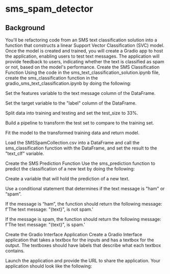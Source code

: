 # sms_spam_detector
##  Background
You'll be refactoring code from an SMS text classification solution into a function that constructs a linear Support Vector Classification (SVC) model. Once the model is created and trained, you will create a Gradio app to host the application, enabling users to test text messages. The application will provide feedback to users, indicating whether the text is classified as spam or not, based on the model's performance.
Create the SMS Classification Function
Using the code in the sms_text_classification_solution.ipynb file, create the sms_classification function in the gradio_sms_text_classification.ipynb by doing the following:

Set the features variable to the text message column of the DataFrame.

Set the target variable to the "label" column of the DataFrame.

Split data into training and testing and set the test_size to 33%.

Build a pipeline to transform the test set to compare to the training set.

Fit the model to the transformed training data and return model.

Load the SMSSpamCollection.csv into a DataFrame and call the sms_classification function with the DataFrame, and set the result to the "text_clf" variable.

Create the SMS Prediction Function
Use the sms_prediction function to predict the classification of a new text by doing the following:

Create a variable that will hold the prediction of a new text.

Use a conditional statement that determines if the text message is "ham" or “spam”.

If the message is “ham”, the function should return the following message: f'The text message: "{text}", is not spam.'

If the message is spam, the function should return the following message: f'The text message: "{text}", is spam.'

Create the Gradio Interface Application
Create a Gradio Interface application that takes a textbox for the inputs and has a textbox for the output. The textboxes should have labels that describe what each textbox contains.

Launch the application and provide the URL to share the application. Your application should look like the following:

